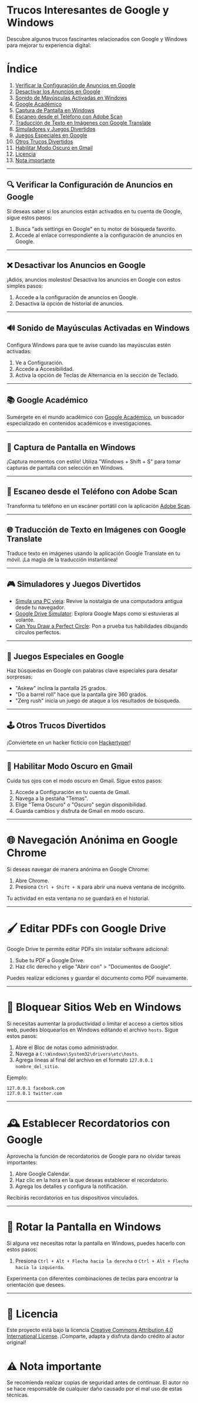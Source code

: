 
# Trucos Interesantes de Google y Windows

Descubre algunos trucos fascinantes relacionados con Google y Windows para mejorar tu experiencia digital:

# Índice

1. [Verificar la Configuración de Anuncios en Google](#-verificar-la-configuración-de-anuncios-en-google)
2. [Desactivar los Anuncios en Google](#-desactivar-los-anuncios-en-google)
3. [Sonido de Mayúsculas Activadas en Windows](#-sonido-de-mayúsculas-activadas-en-windows)
4. [Google Académico](#-google-académico)
5. [Captura de Pantalla en Windows](#-captura-de-pantalla-en-windows)
6. [Escaneo desde el Teléfono con Adobe Scan](#-escaneo-desde-el-teléfono-con-adobe-scan)
7. [Traducción de Texto en Imágenes con Google Translate](#-traducción-de-texto-en-imágenes-con-google-translate)
8. [Simuladores y Juegos Divertidos](#-simuladores-y-juegos-divertidos)
9. [Juegos Especiales en Google](#-juegos-especiales-en-google)
10. [Otros Trucos Divertidos](#-otros-trucos-divertidos)
11. [Habilitar Modo Oscuro en Gmail](#-habilitar-modo-oscuro-en-gmail)
12. [Licencia](#-licencia)
13. [Nota importante](#%EF%B8%8F-nota-importante)

---

## 🔍 Verificar la Configuración de Anuncios en Google

Si deseas saber si los anuncios están activados en tu cuenta de Google, sigue estos pasos:

1. Busca "ads settings en Google" en tu motor de búsqueda favorito.
2. Accede al enlace correspondiente a la configuración de anuncios en Google.

---

## ❌ Desactivar los Anuncios en Google

¡Adiós, anuncios molestos! Desactiva los anuncios en Google con estos simples pasos:

1. Accede a la configuración de anuncios en Google.
2. Desactiva la opción de historial de anuncios.

---

## 🔊 Sonido de Mayúsculas Activadas en Windows

Configura Windows para que te avise cuando las mayúsculas estén activadas:

1. Ve a Configuración.
2. Accede a Accesibilidad.
3. Activa la opción de Teclas de Alternancia en la sección de Teclado.

---

## 📚 Google Académico

Sumérgete en el mundo académico con [Google Académico](https://scholar.google.es/schhp?hl=es), un buscador especializado en contenidos académicos e investigaciones.

---

## 📸 Captura de Pantalla en Windows

¡Captura momentos con estilo! Utiliza "Windows + Shift + S" para tomar capturas de pantalla con selección en Windows.

---

## 📄 Escaneo desde el Teléfono con Adobe Scan

Transforma tu teléfono en un escáner portátil con la aplicación [Adobe Scan](https://acrobat.adobe.com/us/en/mobile/scanner-app.html).

---

## 🌐 Traducción de Texto en Imágenes con Google Translate

Traduce texto en imágenes usando la aplicación Google Translate en tu móvil. ¡La magia de la traducción instantánea!

---

## 🎮 Simuladores y Juegos Divertidos

- [Simula una PC vieja](https://emupedia.net/beta/emuos/): Revive la nostalgia de una computadora antigua desde tu navegador.
- [Google Drive Simulator](https://framesynthesis.com/drivingsimulator/maps/): Explora Google Maps como si estuvieras al volante.
- [Can You Draw a Perfect Circle](https://neal.fun/perfect-circle/): Pon a prueba tus habilidades dibujando círculos perfectos.
  
---

## 🎲 Juegos Especiales en Google

Haz búsquedas en Google con palabras clave especiales para desatar sorpresas:

- "Askew" inclina la pantalla 25 grados.
- "Do a barrel roll" hace que la pantalla gire 360 grados.
- "Zerg rush" inicia un juego de ataque a los resultados de búsqueda.

---

## 🕹️ Otros Trucos Divertidos

¡Conviértete en un hacker ficticio con [Hackertyper](https://hackertyper.net/)!

---

## 🌙 Habilitar Modo Oscuro en Gmail

Cuida tus ojos con el modo oscuro en Gmail. Sigue estos pasos:

1. Accede a Configuración en tu cuenta de Gmail.
2. Navega a la pestaña "Temas".
3. Elige "Tema Oscuro" o "Oscuro" según disponibilidad.
4. Guarda cambios y disfruta de Gmail en modo oscuro.

---

# 🌐 Navegación Anónima en Google Chrome

Si deseas navegar de manera anónima en Google Chrome:

1. Abre Chrome.
2. Presiona `Ctrl + Shift + N` para abrir una nueva ventana de incógnito.

Tu actividad en esta ventana no se guardará en el historial.

---

# 🖌️ Editar PDFs con Google Drive

Google Drive te permite editar PDFs sin instalar software adicional:

1. Sube tu PDF a Google Drive.
2. Haz clic derecho y elige "Abrir con" > "Documentos de Google".

Puedes realizar ediciones y guardar el documento como PDF nuevamente.

---

# 📌 Bloquear Sitios Web en Windows

Si necesitas aumentar la productividad o limitar el acceso a ciertos sitios web, puedes bloquearlos en Windows editando el archivo `hosts`. Sigue estos pasos:

1. Abre el Bloc de notas como administrador.
2. Navega a `C:\Windows\System32\drivers\etc\hosts`.
3. Agrega líneas al final del archivo en el formato `127.0.0.1 nombre_del_sitio`.

Ejemplo:
```
127.0.0.1 facebook.com
127.0.0.1 twitter.com
```

---

# 🕰️ Establecer Recordatorios con Google

Aprovecha la función de recordatorios de Google para no olvidar tareas importantes:

1. Abre Google Calendar.
2. Haz clic en la hora en la que deseas establecer el recordatorio.
3. Agrega los detalles y configura la notificación.

Recibirás recordatorios en tus dispositivos vinculados.

---

 # 🔄 Rotar la Pantalla en Windows

Si alguna vez necesitas rotar la pantalla en Windows, puedes hacerlo con estos pasos:

1. Presiona `Ctrl + Alt + Flecha hacia la derecha` o `Ctrl + Alt + Flecha hacia la izquierda`.

Experimenta con diferentes combinaciones de teclas para encontrar la orientación que desees.

---

# 🌟 Licencia

Este proyecto está bajo la licencia [Creative Commons Attribution 4.0 International License](https://creativecommons.org/licenses/by/4.0/). ¡Comparte, adapta y disfruta dando crédito al autor original!

# ⚠️ Nota importante

Se recomienda realizar copias de seguridad antes de continuar. El autor no se hace responsable de cualquier daño causado por el mal uso de estas técnicas.


